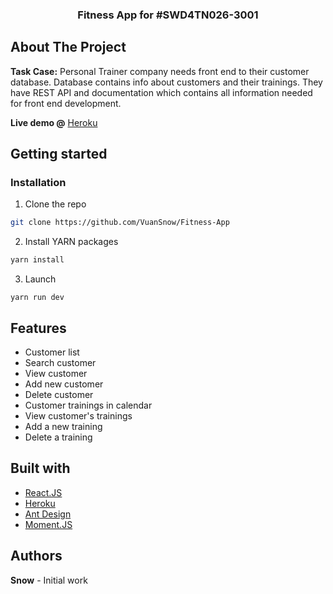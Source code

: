 

  <h3 align="center">Fitness App for #SWD4TN026-3001</h3>

<!-- ABOUT THE PROJECT -->
## About The Project
  __Task Case:__
  Personal Trainer company needs front end to their customer database. Database contains info about customers and their 	trainings. They have REST API and documentation which contains all information needed for front end development.

__Live demo @__ [Heroku](http://fitness-app-vuan.herokuapp.com/) 
  

## Getting started
### Installation

1. Clone the repo
```sh
git clone https://github.com/VuanSnow/Fitness-App
```
2. Install YARN packages
```sh
yarn install
```
3. Launch
```JS
yarn run dev
```



<!-- USAGE EXAMPLES -->
## Features
* Customer list
* Search customer
* View customer
* Add new customer
* Delete customer
* Customer trainings in calendar
* View customer's trainings
* Add a new training
* Delete a training

<!-- ACKNOWLEDGEMENTS -->
## Built with
* [React.JS](https://reactjs.org/)
* [Heroku](https://www.heroku.com/)
* [Ant Design](https://ant.design/)
* [Moment.JS](https://momentjs.com/)

## Authors
**Snow** - Initial work
